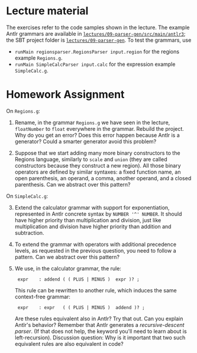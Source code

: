 Lecture material
===================

The exercises refer to the code samples shown in the lecture. The example Antlr grammars are available in [`lectures/09-parser-gen/src/main/antlr3`](../lectures/09-parser-gen/src/main/antlr3);
the SBT project folder is [`lectures/09-parser-gen`](../lectures/09-parser-gen).
To test the grammars, use
- `runMain regionsparser.RegionsParser input.region` for the regions example `Regions.g`.
- `runMain SimpleCalcParser input.calc` for the expression example `SimpleCalc.g`.

Homework Assignment
===================

On `Regions.g`:

1. Rename, in the grammar `Regions.g` we have seen in the lecture, `floatNumber`
  to `float` everywhere in the grammar. Rebuild the project. Why do you get an
  error? Does this error happen because Antlr is a generator? Could a smarter
  generator avoid this problem?

2. Suppose that we start adding many more binary constructors to the Regions language, similarly to `scale` and `union` (they are called constructors because they construct a new region).
  All those binary operators are defined by similar syntaxes: a fixed function name, an open parenthesis, an operand, a comma, another operand, and a closed parenthesis.
  Can we abstract over this pattern?

On `SimpleCalc.g`:

3. Extend the calculator grammar with support for exponentiation, represented in Antlr concrete syntax by `NUMBER '^' NUMBER`. It should
  have higher priority than multiplication and division, just like multiplication and division have higher priority than addition and subtraction.

4. To extend the grammar with operators with additional precedence levels, as
   requested in the previous question, you need to follow a pattern.
   Can we abstract over this pattern?

5. We use, in the calculator grammar, the rule:

        expr    : addend ( ( PLUS | MINUS )  expr )? ;

   This rule can be rewritten to another rule, which induces the same context-free grammar:

        expr    : expr   ( ( PLUS | MINUS )  addend )? ;

   Are these rules equivalent also in Antlr? Try that out.
   Can you explain Antlr's behavior?
   Remember that Antlr generates a *recursive-descent parser*. (If that does not help, the keyword you'll need to learn about is left-recursion).
   Discussion question: Why is it important that two such equivalent rules are also equivalent in code?
